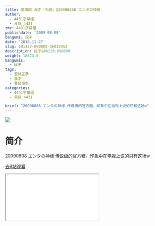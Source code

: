 ```yaml
---
title: 奥黛丽 漫才「礼貌」@20090808 エンタの神様
author:
  - 4431字幕组
  - 叔叔_4431
zmz: 4431字幕组
publishdate: '2009-08-08'
bangumi: 段子
date: '2018-11-27'
slug: 181127-090808-36833052
description: 段子&#8226;090808
weight: 18873.0
bangumis:
  - 段子
tags:
  - 若林正恭
  - 漫才
  - 春日俊彰
categories:
  - 4431字幕组
  - 叔叔_4431

brief: "20090808 エンタの神様 传说级的官方糖，印象中在电视上说的只有这场w"
---
```

![](https://i.imgur.com/JSAIOh4.jpg)
# 简介  
20090808 エンタの神様
传说级的官方糖，印象中在电视上说的只有这场w  

[去B站观看](https://www.bilibili.com/video/av36833052/)
<div class ="resp-container"><iframe class="testiframe" src="//player.bilibili.com/player.html?aid=36833052"", scrolling="no", allowfullscreen="true" > </iframe></div> 
